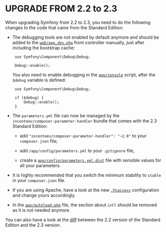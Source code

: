 UPGRADE  FROM 2.2 to 2.3
=======================

When upgrading Symfony from 2.2 to 2.3, you need to do the following changes
to the code that came from the Standard Edition:

 * The debugging tools are not enabled by default anymore and should be added
   to the
   [`web/app_dev.php`](https://github.com/symfony/symfony-standard/blob/2.3/web/app_dev.php)
   front controller manually, just after including the bootstrap cache:

        use Symfony\Component\Debug\Debug;

        Debug::enable();

   You also need to enable debugging in the
   [`app/console`](https://github.com/symfony/symfony-standard/blob/2.3/app/console)
   script, after the `$debug` variable is defined:

        use Symfony\Component\Debug\Debug;

        if ($debug) {
            Debug::enable();
        }

 * The `parameters.yml` file can now be managed by the
   `incenteev/composer-parameter-handler` bundle that comes with the 2.3
   Standard Edition:

    * add `"incenteev/composer-parameter-handler": "~2.0"` to your
      `composer.json` file;

    * add `/app/config/parameters.yml` to your `.gitignore` file;

    * create a
      [`app/config/parameters.yml.dist`](https://github.com/symfony/symfony-standard/blob/2.3/app/config/parameters.yml.dist)
      file with sensible values for all your parameters.

 * It is highly recommended that you switch the minimum stability to `stable`
   in your `composer.json` file.

 * If you are using Apache, have a look at the new
   [`.htaccess`](https://github.com/symfony/symfony-standard/blob/2.3/web/.htaccess)
   configuration and change yours accordingly.

 * In the
   [`app/autoload.php`](https://github.com/symfony/symfony-standard/blob/2.3/app/autoload.php)
   file, the section about `intl` should be removed as it is not needed anymore.

You can also have a look at the
[diff](https://github.com/symfony/symfony-standard/compare/v2.2.0%E2%80%A62.3)
between the 2.2 version of the Standard Edition and the 2.3 version.
